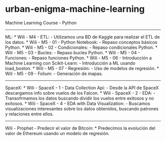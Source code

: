 # urban-enigma-machine-learning
Machine Learning Course - Python
 
---
ML:
	* Wili - M4 - ETL:
			- Utilizamos una BD de Kaggle para realizar el ETL de los datos.
	* Wili - M5 - 01 - Python Notebook:
			-	Repaso conceptos básicos Python.
	* Wili - M5 - 02 - Condicionales:
			- Repaso condicionales Python.
	* Wili - M5 - 03 - Bucles:
			- Repaso bucles Python.
	* Wili - M5 - 04 - Funciones:
			- Repaso funciones Python.
	* Wili - M5 - 06 - Introducción a Machine Learning con Scikit-Learn:
			- Introducción a ML usando load_boston.
	* Wili - M5 - 07 - Regresión:
			- Uso de modelos de regresión.
	* Wili - M5 - 09 - Folium:
			- Generación de mapas.
			
---			
SpaceX:
	* Wili - SpaceX - 1 - Data Collection Api:
			- Desde la API de SpaceX descargamos info sobre vuelos de los Falcon.
	* Wili - SpaceX - 2 - EDA:
			- Transofrmamos los datos buscando dividir los vuelos entre exitosos y no exitosos.
	* Wili - SpaceX - 4 - EDA with Data Visualization:
			- Buscamos visualizaciones interesantes sobre los datos obtenidos, buscando patrones y relaciones entre ellos.

---
Wili - Prophet - Predecir el valor de Bitcoin:
	*	Predecimos la evolución del valor de Ethereum usando un modelo de regresión.
